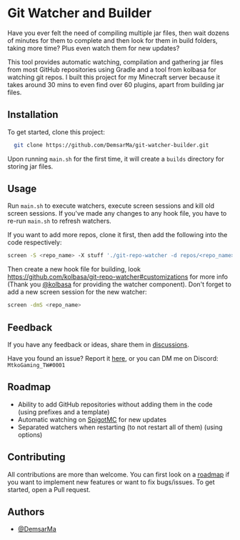 
# Git Watcher and Builder

Have you ever felt the need of compiling multiple jar files, then wait dozens of minutes for them to complete and then look for them in build folders, taking more time? Plus even watch them for new updates?

This tool provides automatic watching, compilation and gathering jar files from most GitHub repositories using Gradle and a tool from kolbasa for watching git repos. I built this project for my Minecraft server because it takes around 30 mins to even find over 60 plugins, apart from building jar files.




## Installation

To get started, clone this project:

```bash
  git clone https://github.com/DemsarMa/git-watcher-builder.git
```
Upon running `main.sh` for the first time, it will create a `builds` directory for storing jar files.

## Usage

Run `main.sh` to execute watchers, execute screen sessions and kill old screen sessions. If you've made any changes to any hook file, you have to re-run `main.sh` to refresh watchers.

If you want to add more repos, clone it first, then add the following into the code respectively:
```bash
screen -S <repo_name> -X stuff './git-repo-watcher -d repos/<repo_name>" -h repos/hooks/<repo_name>^M'
```

Then create a new hook file for building, look https://github.com/kolbasa/git-repo-watcher#customizations for more info (Thank you [@kolbasa](https://github.com/kolbasa) for providing the watcher component). Don't forget to add a new screen session for the new watcher:

```bash
screen -dmS <repo_name>
```

## Feedback

If you have any feedback or ideas, share them in [discussions](https://github.com/DemsarMa/git-watcher-builder/discussions).

Have you found an issue? Report it [here](https://github.com/DemsarMa/git-watcher-builder/issues), or you can DM me on Discord: `MtkoGaming_TW#0001`


## Roadmap

- Ability to add GitHub repositories without adding them in the code (using prefixes and a template)
- Automatic watching on [SpigotMC](https://spigotmc.org) for new updates
- Separated watchers when restarting (to not restart all of them) (using options)
## Contributing

All contributions are more than welcome. You can first look on a [roadmap](https://github.com/DemsarMa/git-watcher-builder#roadmap) if you want to implement new features or want to fix bugs/issues. To get started, open a Pull request.


## Authors

- [@DemsarMa](https://github.com/DemsarMa)

